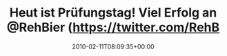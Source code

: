 ---
retweeted: false
source: <a href="http://twitter.com" rel="nofollow">Twitter Web Client</a>
entities:
  hashtags: []
  symbols: []
  user_mentions:
  - name: Reh Bier
    screen_name: RehBier
    indices:
    - '37'
    - '45'
    id_str: '3240344560'
    id: '3240344560'
  - name: Sophie Dollinger
    screen_name: Analyze
    indices:
    - '50'
    - '58'
    id_str: '14384558'
    id: '14384558'
  urls: []
display_text_range:
- '0'
- '59'
favorite_count: '0'
id_str: '8952758454'
truncated: false
retweet_count: '0'
id: '8952758454'
created_at: Thu Feb 11 08:09:35 +0000 2010
favorited: false
full_text: Heut ist Prüfungstag! Viel Erfolg an [@RehBier](https://twitter.com/RehBier)
  und [@Analyze](https://twitter.com/Analyze).
lang: de
tags:
- pesos/twitter
date: '2010-02-11T08:09:35+00:00'
src: https://twitter.com/bascht/status/8952758454
original_url: https://twitter.com/bascht/status/8952758454
type: twitter_tweet
text: Heut ist Prüfungstag! Viel Erfolg an [@RehBier](https://twitter.com/RehBier)
  und [@Analyze](https://twitter.com/Analyze).
title: Heut ist Prüfungstag! Viel Erfolg an @RehBier (https://twitter.com/RehB

---